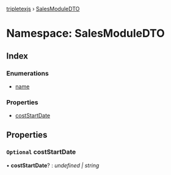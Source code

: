 [tripletexjs](../README.md) › [SalesModuleDTO](salesmoduledto.md)

# Namespace: SalesModuleDTO

## Index

### Enumerations

* [name](../enums/salesmoduledto.name.md)

### Properties

* [costStartDate](salesmoduledto.md#optional-coststartdate)

## Properties

### `Optional` costStartDate

• **costStartDate**? : *undefined | string*
